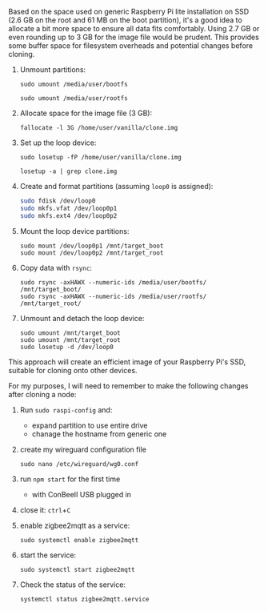 Based on the space used on generic Raspberry Pi lite installation on SSD (2.6 GB on the root and 61 MB on the boot partition), it's a good idea to allocate a bit more space to ensure all data fits comfortably. Using 2.7 GB or even rounding up to 3 GB for the image file would be prudent. This provides some buffer space for filesystem overheads and potential changes before cloning.

1. Unmount partitions:
   ```
   sudo umount /media/user/bootfs
   ```
   ```
   sudo umount /media/user/rootfs
   ```

2. Allocate space for the image file (3 GB):
   ```
   fallocate -l 3G /home/user/vanilla/clone.img
   ```

3. Set up the loop device:
   ```
   sudo losetup -fP /home/user/vanilla/clone.img
   ```
   ```
   losetup -a | grep clone.img
   ```

4. Create and format partitions (assuming `loop0` is assigned):
   ```bash
   sudo fdisk /dev/loop0
   sudo mkfs.vfat /dev/loop0p1
   sudo mkfs.ext4 /dev/loop0p2
   ```

5. Mount the loop device partitions:
   ```
   sudo mount /dev/loop0p1 /mnt/target_boot
   sudo mount /dev/loop0p2 /mnt/target_root
   ```

6. Copy data with `rsync`:
   ```
   sudo rsync -axHAWX --numeric-ids /media/user/bootfs/ /mnt/target_boot/
   sudo rsync -axHAWX --numeric-ids /media/user/rootfs/ /mnt/target_root/
   ```

7. Unmount and detach the loop device:
   ```
   sudo umount /mnt/target_boot
   sudo umount /mnt/target_root
   sudo losetup -d /dev/loop0
   ```

This approach will create an efficient image of your Raspberry Pi's SSD, suitable for cloning onto other devices.

For my purposes, I will need to remember to make the following changes after cloning a node:

1. Run `sudo raspi-config` and:
   - expand partition to use entire drive
   - chanage the hostname from generic one
   
3. create my wireguard configuration file
   ```
   sudo nano /etc/wireguard/wg0.conf
   ```
4. run `npm start` for the first time
   - with ConBeeII USB plugged in
5. close it:
   `ctrl`+`C`
6. enable zigbee2mqtt as a service:
   ```
   sudo systemctl enable zigbee2mqtt
   ```
7. start the service:
   ```
   sudo systemctl start zigbee2mqtt
   ```
8. Check the status of the service:
   ```
   systemctl status zigbee2mqtt.service
   ```
